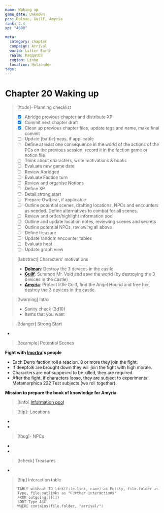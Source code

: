 ```yaml
---
name: Waking up
game_date: Unknown
pcs: Dolman, Guilf, Amyria
rank: 2.4
xp: "4680" 

meta:
  category: chapter
  campaign: Arrival
  world: Latter Earth
  realm: Maqqatba
  region: Linhe
  location: Holzander
tags: 
---
```

# Chapter 20 Waking up

> [!todo]- Planning checklist
> - [x] Abridge previous chapter and distribute XP
> - [x] Commit next chapter draft
> - [x] Clean up previous chapter files, update tags and name, make final commit
> - [ ] Update (battle)maps, if applicable
> - [ ] Define at least one consequence in the world of the actions of the PCs on the previous session, record it in the faction game or notion file
> - [ ] Think about characters, write motivations & hooks
> - [ ] Evaluate new game date
> - [ ] Review Abridged
> - [ ] Evaluate Faction turn
> - [ ] Review and organise Notions
> - [ ] Define XP
> - [ ] Detail strong start
> - [ ] Prepare Owlbear, if applicable
> - [ ] Outline potential scenes, drafting locations, NPCs and encounters as needed. Define alternatives to combat for all scenes.
> - [ ] Review and order/highlight information pool.
> - [ ] Outline and update location notes, reviewing scenes and secrets
> - [ ] Outline potential NPCs, reviewing all above
> - [ ] Define treasure
> - [ ] Update random encounter tables
> - [ ] Evaluate heat
> - [ ] Update graph view

> [!abstract] Characters' motivations
> - **[Dolman](../pcs/Dolman.md)**: Destroy the 3 devices in the castle
> - **[Guilf](../pcs/Guilf.md)**: Summon Mr. Void and save the world (by destroying the 3 devices in the castle)
> - **[Amyria](../pcs/Amyria.md)**: Protect little Guilf, find the Angel Hound and free her, destroy the 3 devices in the castle.

> [!warning] Intro
> - Sanity check (3d10)
> - Items that you want

> [!danger] Strong Start

- 

> [!example] Potential Scenes

**Fight with [Imortra](../npcs/Imortra.md)'s people**
- Each Derro faction roll a reacion. 8 or more they join the fight.
- If deepfolk are brought down they will join the fight with high morale.
- Characters are not supposed to be killed, they are required.
- After the fight, if characters loose, they are subject to experiments: Metamorphica 222 Test subjects (we roll together).

**Mission to prepare the book of knowledge for Amyria**

> [!info] [Information pool](arrival/_informationPool.md)


> [!tip]- Locations
- 
- 

> [!bug]- NPCs
- 
- 

> [!check] Treasures
- 

> [!tip] Interaction table 
> 
> ```dataview
> TABLE without ID link(file.link, name) as Entity, file.folder as Type, file.outlinks as "Further interactions"
> FROM outgoing([[]]) 
> SORT Type ASC
> WHERE contains(file.folder, "arrival/")
> ```
